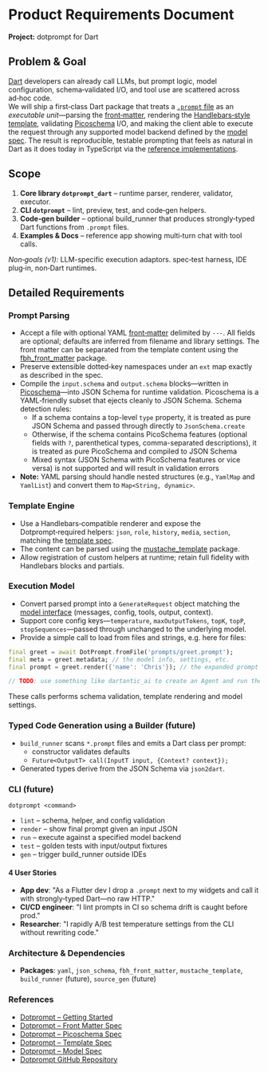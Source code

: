# Product Requirements Document  
**Project:** dotprompt for Dart

## Problem & Goal  
[Dart](https://dart.dev/) developers can already call LLMs, but prompt logic,
model configuration, schema‑validated I/O, and tool use are scattered across
ad‑hoc code.  
We will ship a first‑class Dart package that treats a [`.prompt`
file](https://google.github.io/dotprompt/getting-started/#the-prompt-file) as an
*executable unit*—parsing the
[front‑matter](https://google.github.io/dotprompt/reference/frontmatter/),
rendering the [Handlebars‑style
template](https://google.github.io/dotprompt/reference/template/), validating
[Picoschema](https://google.github.io/dotprompt/reference/picoschema/) I/O, and
making the client able to execute the request through any supported model
backend defined by the [model
spec](https://google.github.io/dotprompt/reference/model/). The result is
reproducible, testable prompting that feels as natural in Dart as it does today
in TypeScript via the [reference
implementations](https://github.com/google/dotprompt).  

## Scope  
1. **Core library `dotprompt_dart`** – runtime parser, renderer, validator,
   executor.  
2. **CLI `dotprompt`** – lint, preview, test, and code‑gen helpers.  
3. **Code‑gen builder** – optional build_runner that produces strongly‑typed
   Dart functions from `.prompt` files.  
4. **Examples & Docs** – reference app showing multi‑turn chat with tool calls.  

*Non‑goals (v1):* LLM-specific execution adaptors. spec‑test harness, IDE
plug‑in, non‑Dart runtimes.

## Detailed Requirements  

### Prompt Parsing  
* Accept a file with optional YAML
  [front‑matter](https://google.github.io/dotprompt/reference/frontmatter/)
  delimited by `---`. All fields are optional; defaults are inferred from
  filename and library settings. The front matter can be separated from the
  template content using the
  [fbh_front_matter](https://pub.dev/packages/fbh_front_matter) package.
* Preserve extensible dotted‑key namespaces under an `ext` map exactly as
  described in the spec.  
* Compile the `input.schema` and `output.schema` blocks—written in
  [Picoschema](https://google.github.io/dotprompt/reference/picoschema/)—into
  JSON Schema for runtime validation. Picoschema is a YAML‑friendly subset that
  ejects cleanly to JSON Schema. Schema detection rules:
  * If a schema contains a top-level `type` property, it is treated as pure JSON Schema
    and passed through directly to `JsonSchema.create`
  * Otherwise, if the schema contains PicoSchema features (optional fields with `?`,
    parenthetical types, comma-separated descriptions), it is treated as pure PicoSchema
    and compiled to JSON Schema
  * Mixed syntax (JSON Schema with PicoSchema features or vice versa) is not supported
    and will result in validation errors
* **Note:** YAML parsing should handle nested structures (e.g., `YamlMap` and `YamlList`) and convert them to `Map<String, dynamic>`.

### Template Engine
* Use a Handlebars‑compatible renderer and expose the Dotprompt‑required
  helpers: `json`, `role`, `history`, `media`, `section`, matching the [template
  spec](https://google.github.io/dotprompt/reference/template/).
* The content can be parsed using the
  [mustache_template](https://pub.dev/packages/mustache_template) package.
* Allow registration of custom helpers at runtime; retain full fidelity with
  Handlebars blocks and partials.  

### Execution Model  
* Convert parsed prompt into a `GenerateRequest` object matching the [model
  interface](https://google.github.io/dotprompt/reference/model/) (messages,
  config, tools, output, context).  
* Support core config keys—`temperature`, `maxOutputTokens`, `topK`, `topP`,
  `stopSequences`—passed through unchanged to the underlying model.  
* Provide a simple call to load from files and strings, e.g. here for files:

```dart
final greet = await DotPrompt.fromFile('prompts/greet.prompt');
final meta = greet.metadata; // the model info, settings, etc.
final prompt = greet.render({'name': 'Chris'}); // the expanded prompt string

// TODO: use something like dartantic_ai to create an Agent and run the prompt
```  

These calls performs schema validation, template rendering and model settings.

### Typed Code Generation using a Builder (future)
* `build_runner` scans `*.prompt` files and emits a Dart class per prompt:  
  * constructor validates defaults  
  * `Future<OutputT> call(InputT input, {Context? context});`  
* Generated types derive from the JSON Schema via `json2dart`.  

### CLI (future)
`dotprompt <command>`  
* `lint` – schema, helper, and config validation  
* `render` – show final prompt given an input JSON  
* `run` – execute against a specified model backend  
* `test` – golden tests with input/output fixtures  
* `gen` – trigger build_runner outside IDEs  

#### 4 User Stories  
* **App dev**: "As a Flutter dev I drop a `.prompt` next to my widgets and call
  it with strongly‑typed Dart—no raw HTTP."
* **CI/CD engineer**: "I lint prompts in CI so schema drift is caught before
  prod."
* **Researcher**: "I rapidly A/B test temperature settings from the CLI without
  rewriting code."  

### Architecture & Dependencies  
* **Packages**: `yaml`, `json_schema`, `fbh_front_matter`, `mustache_template`,
  `build_runner` (future), `source_gen` (future)  

### References  
* [Dotprompt – Getting Started](https://google.github.io/dotprompt/getting-started/)  
* [Dotprompt – Front Matter Spec](https://google.github.io/dotprompt/reference/frontmatter/)  
* [Dotprompt – Picoschema Spec](https://google.github.io/dotprompt/reference/picoschema/)  
* [Dotprompt – Template Spec](https://google.github.io/dotprompt/reference/template/)  
* [Dotprompt – Model Spec](https://google.github.io/dotprompt/reference/model/)  
* [Dotprompt GitHub Repository](https://github.com/google/dotprompt)  
